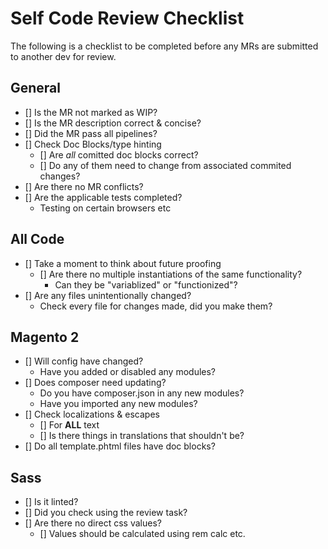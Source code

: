 # Self Code Review Checklist

The following is a checklist to be completed before any MRs are submitted to another dev for review.

## General

- [] Is the MR not marked as WIP?
- [] Is the MR description correct & concise?
- [] Did the MR pass all pipelines?
- [] Check Doc Blocks/type hinting
  - [] Are *all* comitted doc blocks correct?
  - [] Do any of them need to change from associated commited changes?
- [] Are there no MR conflicts?
- [] Are the applicable tests completed?
  - Testing on certain browsers etc

## All Code

- [] Take a moment to think about future proofing
  - [] Are there no multiple instantiations of the same functionality?
    - Can they be "variablized" or "functionized"?
- [] Are any files unintentionally changed?
  - Check every file for changes made, did you make them?

## Magento 2

- [] Will config have changed?
  - Have you added or disabled any modules?
- [] Does composer need updating?
  - Do you have composer.json in any new modules?
  - Have you imported any new modules?
- [] Check localizations & escapes
  - [] For **ALL** text
  - [] Is there things in translations that shouldn't be?
- [] Do all template.phtml files have doc blocks?

## Sass

- [] Is it linted?
- [] Did you check using the review task?
- [] Are there no direct css values?
  - [] Values should be calculated using rem calc etc.
